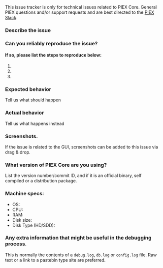 <!--- Remove this description and sections that do not apply -->

This issue tracker is only for technical issues related to PIEX Core.
General PIEX questions and/or support requests and are best directed to the [PIEX Slack](http://piex.slack.com).

### Describe the issue

### Can you reliably reproduce the issue?
#### If so, please list the steps to reproduce below:
1.
2.
3.

### Expected behavior
Tell us what should happen

### Actual behavior
Tell us what happens instead

### Screenshots.
If the issue is related to the GUI, screenshots can be added to this issue via drag & drop.

### What version of PIEX Core are you using?
List the version number/commit ID, and if it is an official binary, self compiled or a distribution package.

### Machine specs:
- OS:
- CPU:
- RAM:
- Disk size:
- Disk Type (HD/SDD):

### Any extra information that might be useful in the debugging process.
This is normally the contents of a `debug.log`, `db.log` or `config.log` file. Raw text or a link to a pastebin type site are preferred.
